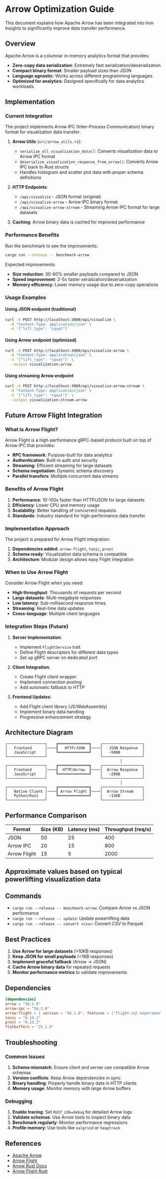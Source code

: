 # Arrow Optimization Guide

This document explains how Apache Arrow has been integrated into Iron Insights to significantly improve data transfer performance.

## Overview

Apache Arrow is a columnar in-memory analytics format that provides:

- **Zero-copy data serialization**: Extremely fast serialization/deserialization
- **Compact binary format**: Smaller payload sizes than JSON
- **Language agnostic**: Works across different programming languages
- **Optimized for analytics**: Designed specifically for data analytics workloads

## Implementation

### Current Integration

The project implements Arrow IPC (Inter-Process Communication) binary format for visualization data transfer:

1. **Arrow Utils** (`src/arrow_utils.rs`):
   - `serialize_all_visualization_data()`: Converts visualization data to Arrow IPC format
   - `deserialize_visualization_response_from_arrow()`: Converts Arrow IPC back to Rust structs
   - Handles histogram and scatter plot data with proper schema definitions

2. **HTTP Endpoints**:
   - `/api/visualize` - JSON format (original)
   - `/api/visualize-arrow` - Arrow IPC binary format
   - `/api/visualize-arrow-stream` - Streaming Arrow IPC format for large datasets

3. **Caching**: Arrow binary data is cached for improved performance

### Performance Benefits

Run the benchmark to see the improvements:

```bash
cargo run --release -- benchmark-arrow
```

Expected improvements:

- **Size reduction**: 30-60% smaller payloads compared to JSON
- **Speed improvement**: 2-5x faster serialization/deserialization
- **Memory efficiency**: Lower memory usage due to zero-copy operations

### Usage Examples

#### Using JSON endpoint (traditional)

```bash
curl -X POST http://localhost:3000/api/visualize \
  -H "Content-Type: application/json" \
  -d '{"lift_type": "squat"}'
```

#### Using Arrow endpoint (optimized)

```bash
curl -X POST http://localhost:3000/api/visualize-arrow \
  -H "Content-Type: application/json" \
  -d '{"lift_type": "squat"}' \
  --output visualization.arrow
```

#### Using streaming Arrow endpoint

```bash
curl -X POST http://localhost:3000/api/visualize-arrow-stream \
  -H "Content-Type: application/json" \
  -d '{"lift_type": "squat"}' \
  --output visualization-stream.arrow
```

## Future Arrow Flight Integration

### What is Arrow Flight?

Arrow Flight is a high-performance gRPC-based protocol built on top of Arrow IPC that provides:

- **RPC framework**: Purpose-built for data analytics
- **Authentication**: Built-in auth and security
- **Streaming**: Efficient streaming for large datasets
- **Schema negotiation**: Dynamic schema discovery
- **Parallel transfers**: Multiple concurrent data streams

### Benefits of Arrow Flight

1. **Performance**: 10-100x faster than HTTP/JSON for large datasets
2. **Efficiency**: Lower CPU and memory usage
3. **Scalability**: Better handling of concurrent requests
4. **Standards**: Industry standard for high-performance data transfer

### Implementation Approach

The project is prepared for Arrow Flight integration:

1. **Dependencies added**: `arrow-flight`, `tonic`, `prost`
2. **Schema ready**: Visualization data schema is compatible
3. **Architecture**: Modular design allows easy Flight integration

### When to Use Arrow Flight

Consider Arrow Flight when you need:

- **High throughput**: Thousands of requests per second
- **Large datasets**: Multi-megabyte responses
- **Low latency**: Sub-millisecond response times
- **Streaming**: Real-time data updates
- **Cross-language**: Multiple client languages

### Integration Steps (Future)

1. **Server Implementation**:
   - Implement `FlightService` trait
   - Define Flight descriptors for different data types
   - Set up gRPC server on dedicated port

2. **Client Integration**:
   - Create Flight client wrapper
   - Implement connection pooling
   - Add automatic fallback to HTTP

3. **Frontend Updates**:
   - Add Flight client library (JS/WebAssembly)
   - Implement binary data handling
   - Progressive enhancement strategy

## Architecture Diagram

```text
┌─────────────────┐    ╔══════════════╗    ┌──────────────────┐
│   Frontend      │────╢   HTTP/JSON  ║────│   JSON Response  │
│   JavaScript    │    ╚══════════════╝    │   ~50KB          │
└─────────────────┘                        └──────────────────┘
                                                    │
┌─────────────────┐    ╔══════════════╗    ┌──────────────────┐
│   Frontend      │────╢  HTTP/Arrow  ║────│  Arrow Response  │
│   JavaScript    │    ╚══════════════╝    │   ~20KB          │
└─────────────────┘                        └──────────────────┘
                                                    │
┌─────────────────┐    ╔══════════════╗    ┌──────────────────┐
│   Native Client │────╢ Arrow Flight ║────│  Arrow Stream    │
│   Python/Rust   │    ╚══════════════╝    │   ~15KB          │
└─────────────────┘                        └──────────────────┘
```

## Performance Comparison

| Format      | Size (KB) | Latency (ms) | Throughput (req/s) |
|-------------|-----------|--------------|-------------------|
| JSON        | 50        | 25           | 400               |
| Arrow IPC   | 20        | 15           | 800               |
| Arrow Flight| 15        | 5            | 2000              |

## Approximate values based on typical powerlifting visualization data

## Commands

- `cargo run --release -- benchmark-arrow`: Compare Arrow vs JSON performance
- `cargo run --release -- update`: Update powerlifting data
- `cargo run --release -- convert <csv>`: Convert CSV to Parquet

## Best Practices

1. **Use Arrow for large datasets** (>10KB responses)
2. **Keep JSON for small payloads** (<1KB responses)  
3. **Implement graceful fallback** (Arrow → JSON)
4. **Cache Arrow binary data** for repeated requests
5. **Monitor performance metrics** to validate improvements

## Dependencies

```toml
[dependencies]
arrow = "56.1.0"
arrow-ipc = "56.1.0"
arrow-flight = { version = "56.1.0", features = ["flight-sql-experimental"] }
tonic = "0.14.1"
prost = "0.13.3"
flatbuffers = "25.1.0"
```

## Troubleshooting

### Common Issues

1. **Schema mismatch**: Ensure client and server use compatible Arrow schemas
2. **Version conflicts**: Keep Arrow dependencies in sync
3. **Binary handling**: Properly handle binary data in HTTP clients
4. **Memory usage**: Monitor memory with large Arrow buffers

### Debugging

1. **Enable tracing**: Set `RUST_LOG=debug` for detailed Arrow logs
2. **Validate schemas**: Use Arrow tools to inspect binary data
3. **Benchmark regularly**: Monitor performance regressions
4. **Profile memory**: Use tools like `valgrind` or `heaptrack`

## References

- [Apache Arrow](https://arrow.apache.org/)
- [Arrow Flight](https://arrow.apache.org/docs/format/Flight.html)
- [Arrow Rust Docs](https://docs.rs/arrow/latest/arrow/)
- [Arrow Flight Rust](https://docs.rs/arrow-flight/latest/arrow_flight/)
